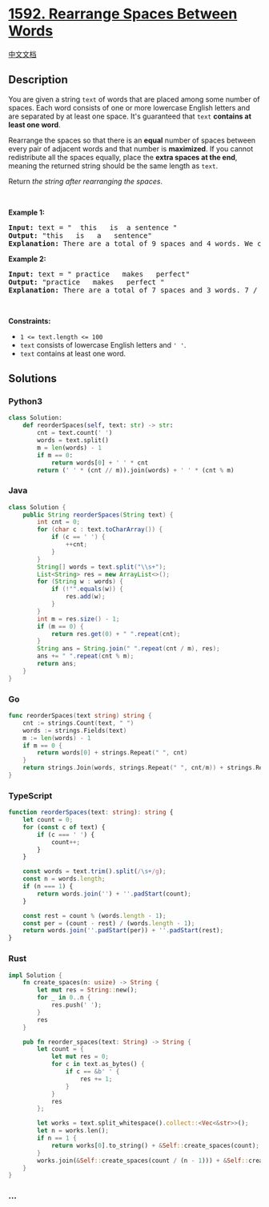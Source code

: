 # [1592. Rearrange Spaces Between Words](https://leetcode.com/problems/rearrange-spaces-between-words)

[中文文档](/solution/1500-1599/1592.Rearrange%20Spaces%20Between%20Words/README.md)

## Description

<p>You are given a string <code>text</code> of words that are placed among some number of spaces. Each word consists of one or more lowercase English letters and are separated by at least one space. It&#39;s guaranteed that <code>text</code> <strong>contains at least one word</strong>.</p>

<p>Rearrange the spaces so that there is an <strong>equal</strong> number of spaces between every pair of adjacent words and that number is <strong>maximized</strong>. If you cannot redistribute all the spaces equally, place the <strong>extra spaces at the end</strong>, meaning the returned string should be the same length as <code>text</code>.</p>

<p>Return <em>the string after rearranging the spaces</em>.</p>

<p>&nbsp;</p>
<p><strong class="example">Example 1:</strong></p>

<pre>
<strong>Input:</strong> text = &quot;  this   is  a sentence &quot;
<strong>Output:</strong> &quot;this   is   a   sentence&quot;
<strong>Explanation:</strong> There are a total of 9 spaces and 4 words. We can evenly divide the 9 spaces between the words: 9 / (4-1) = 3 spaces.
</pre>

<p><strong class="example">Example 2:</strong></p>

<pre>
<strong>Input:</strong> text = &quot; practice   makes   perfect&quot;
<strong>Output:</strong> &quot;practice   makes   perfect &quot;
<strong>Explanation:</strong> There are a total of 7 spaces and 3 words. 7 / (3-1) = 3 spaces plus 1 extra space. We place this extra space at the end of the string.
</pre>

<p>&nbsp;</p>
<p><strong>Constraints:</strong></p>

<ul>
	<li><code>1 &lt;= text.length &lt;= 100</code></li>
	<li><code>text</code> consists of lowercase English letters and <code>&#39; &#39;</code>.</li>
	<li><code>text</code> contains at least one word.</li>
</ul>

## Solutions

<!-- tabs:start -->

### **Python3**

```python
class Solution:
    def reorderSpaces(self, text: str) -> str:
        cnt = text.count(' ')
        words = text.split()
        m = len(words) - 1
        if m == 0:
            return words[0] + ' ' * cnt
        return (' ' * (cnt // m)).join(words) + ' ' * (cnt % m)
```

### **Java**

```java
class Solution {
    public String reorderSpaces(String text) {
        int cnt = 0;
        for (char c : text.toCharArray()) {
            if (c == ' ') {
                ++cnt;
            }
        }
        String[] words = text.split("\\s+");
        List<String> res = new ArrayList<>();
        for (String w : words) {
            if (!"".equals(w)) {
                res.add(w);
            }
        }
        int m = res.size() - 1;
        if (m == 0) {
            return res.get(0) + " ".repeat(cnt);
        }
        String ans = String.join(" ".repeat(cnt / m), res);
        ans += " ".repeat(cnt % m);
        return ans;
    }
}
```

### **Go**

```go
func reorderSpaces(text string) string {
	cnt := strings.Count(text, " ")
	words := strings.Fields(text)
	m := len(words) - 1
	if m == 0 {
		return words[0] + strings.Repeat(" ", cnt)
	}
	return strings.Join(words, strings.Repeat(" ", cnt/m)) + strings.Repeat(" ", cnt%m)
}
```

### **TypeScript**

```ts
function reorderSpaces(text: string): string {
    let count = 0;
    for (const c of text) {
        if (c === ' ') {
            count++;
        }
    }

    const words = text.trim().split(/\s+/g);
    const n = words.length;
    if (n === 1) {
        return words.join('') + ''.padStart(count);
    }

    const rest = count % (words.length - 1);
    const per = (count - rest) / (words.length - 1);
    return words.join(''.padStart(per)) + ''.padStart(rest);
}
```

### **Rust**

```rust
impl Solution {
    fn create_spaces(n: usize) -> String {
        let mut res = String::new();
        for _ in 0..n {
            res.push(' ');
        }
        res
    }

    pub fn reorder_spaces(text: String) -> String {
        let count = {
            let mut res = 0;
            for c in text.as_bytes() {
                if c == &b' ' {
                    res += 1;
                }
            }
            res
        };

        let works = text.split_whitespace().collect::<Vec<&str>>();
        let n = works.len();
        if n == 1 {
            return works[0].to_string() + &Self::create_spaces(count);
        }
        works.join(&Self::create_spaces(count / (n - 1))) + &Self::create_spaces(count % (n - 1))
    }
}
```

### **...**

```

```

<!-- tabs:end -->
